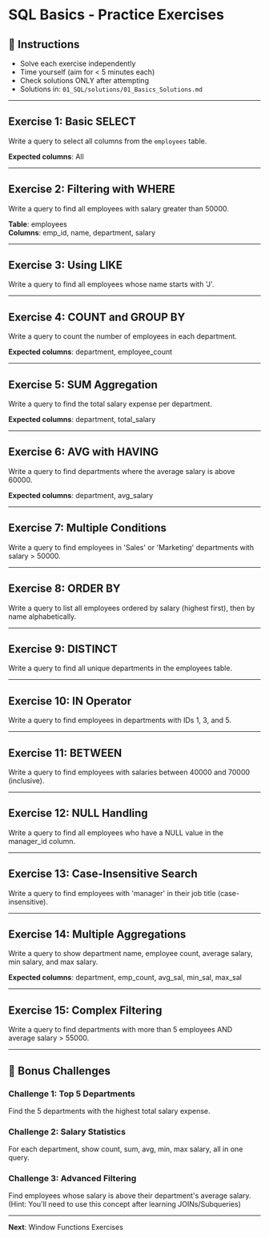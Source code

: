 # SQL Basics - Practice Exercises

## 📝 Instructions
- Solve each exercise independently
- Time yourself (aim for < 5 minutes each)
- Check solutions ONLY after attempting
- Solutions in: `01_SQL/solutions/01_Basics_Solutions.md`

---

## Exercise 1: Basic SELECT
Write a query to select all columns from the `employees` table.

**Expected columns**: All

---

## Exercise 2: Filtering with WHERE
Write a query to find all employees with salary greater than 50000.

**Table**: employees  
**Columns**: emp_id, name, department, salary

---

## Exercise 3: Using LIKE
Write a query to find all employees whose name starts with 'J'.

---

## Exercise 4: COUNT and GROUP BY
Write a query to count the number of employees in each department.

**Expected columns**: department, employee_count

---

## Exercise 5: SUM Aggregation
Write a query to find the total salary expense per department.

**Expected columns**: department, total_salary

---

## Exercise 6: AVG with HAVING
Write a query to find departments where the average salary is above 60000.

**Expected columns**: department, avg_salary

---

## Exercise 7: Multiple Conditions
Write a query to find employees in 'Sales' or 'Marketing' departments with salary > 50000.

---

## Exercise 8: ORDER BY
Write a query to list all employees ordered by salary (highest first), then by name alphabetically.

---

## Exercise 9: DISTINCT
Write a query to find all unique departments in the employees table.

---

## Exercise 10: IN Operator
Write a query to find employees in departments with IDs 1, 3, and 5.

---

## Exercise 11: BETWEEN
Write a query to find employees with salaries between 40000 and 70000 (inclusive).

---

## Exercise 12: NULL Handling
Write a query to find all employees who have a NULL value in the manager_id column.

---

## Exercise 13: Case-Insensitive Search
Write a query to find employees with 'manager' in their job title (case-insensitive).

---

## Exercise 14: Multiple Aggregations
Write a query to show department name, employee count, average salary, min salary, and max salary.

**Expected columns**: department, emp_count, avg_sal, min_sal, max_sal

---

## Exercise 15: Complex Filtering
Write a query to find departments with more than 5 employees AND average salary > 55000.

---

## 🎯 Bonus Challenges

### Challenge 1: Top 5 Departments
Find the 5 departments with the highest total salary expense.

### Challenge 2: Salary Statistics
For each department, show count, sum, avg, min, max salary, all in one query.

### Challenge 3: Advanced Filtering
Find employees whose salary is above their department's average salary. 
(Hint: You'll need to use this concept after learning JOINs/Subqueries)

---

**Next**: Window Functions Exercises
